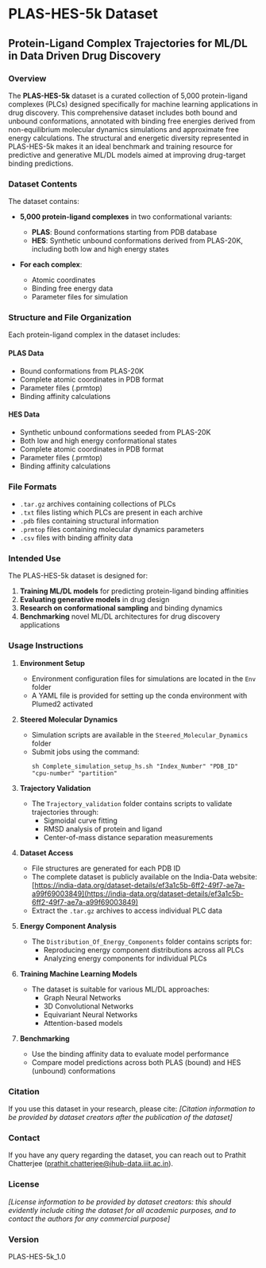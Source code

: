 # PLAS-HES-5k Dataset

## Protein-Ligand Complex Trajectories for ML/DL in Data Driven Drug Discovery

### Overview

The **PLAS-HES-5k** dataset is a curated collection of 5,000 protein-ligand complexes (PLCs) designed specifically for machine learning applications in drug discovery. This comprehensive dataset includes both bound and unbound conformations, annotated with binding free energies derived from non-equilibrium molecular dynamics simulations and approximate free energy calculations. The structural and energetic diversity represented in PLAS-HES-5k makes it an ideal benchmark and training resource for predictive and generative ML/DL models aimed at improving drug-target binding predictions.

### Dataset Contents

The dataset contains:

- **5,000 protein-ligand complexes** in two conformational variants:
  - **PLAS**: Bound conformations starting from PDB database
  - **HES**: Synthetic unbound conformations derived from PLAS-20K, including both low and high energy states

- **For each complex**:
  - Atomic coordinates
  - Binding free energy data
  - Parameter files for simulation

### Structure and File Organization

Each protein-ligand complex in the dataset includes:

#### PLAS Data
- Bound conformations from PLAS-20K
- Complete atomic coordinates in PDB format
- Parameter files (.prmtop)
- Binding affinity calculations

#### HES Data
- Synthetic unbound conformations seeded from PLAS-20K
- Both low and high energy conformational states
- Complete atomic coordinates in PDB format
- Parameter files (.prmtop)
- Binding affinity calculations

### File Formats

- `.tar.gz` archives containing collections of PLCs
- `.txt` files listing which PLCs are present in each archive
- `.pdb` files containing structural information
- `.prmtop` files containing molecular dynamics parameters
- `.csv` files with binding affinity data

### Intended Use

The PLAS-HES-5k dataset is designed for:

1. **Training ML/DL models** for predicting protein-ligand binding affinities
2. **Evaluating generative models** in drug design
3. **Research on conformational sampling** and binding dynamics
4. **Benchmarking** novel ML/DL architectures for drug discovery applications

### Usage Instructions

1. **Environment Setup**
   - Environment configuration files for simulations are located in the `Env` folder
   - A YAML file is provided for setting up the conda environment with Plumed2 activated

2. **Steered Molecular Dynamics**
   - Simulation scripts are available in the `Steered_Molecular_Dynamics` folder
   - Submit jobs using the command:
     ```
     sh Complete_simulation_setup_hs.sh "Index_Number" "PDB_ID" "cpu-number" "partition"
     ```

3. **Trajectory Validation**
   - The `Trajectory_validation` folder contains scripts to validate trajectories through:
     - Sigmoidal curve fitting
     - RMSD analysis of protein and ligand
     - Center-of-mass distance separation measurements

4. **Dataset Access**
   - File structures are generated for each PDB ID
   - The complete dataset is publicly available on the India-Data website:
     [https://india-data.org/dataset-details/ef3a1c5b-6ff2-49f7-ae7a-a99f69003849](https://india-data.org/dataset-details/ef3a1c5b-6ff2-49f7-ae7a-a99f69003849)
   - Extract the `.tar.gz` archives to access individual PLC data

5. **Energy Component Analysis**
   - The `Distribution_Of_Energy_Components` folder contains scripts for:
     - Reproducing energy component distributions across all PLCs
     - Analyzing energy components for individual PLCs

6. **Training Machine Learning Models**
   - The dataset is suitable for various ML/DL approaches:
     - Graph Neural Networks
     - 3D Convolutional Networks
     - Equivariant Neural Networks
     - Attention-based models

7. **Benchmarking**
   - Use the binding affinity data to evaluate model performance
   - Compare model predictions across both PLAS (bound) and HES (unbound) conformations

### Citation

If you use this dataset in your research, please cite:
*[Citation information to be provided by dataset creators after the publication of the dataset]*

### Contact

If you have any query regarding the dataset, you can reach out to Prathit Chatterjee (prathit.chatterjee@ihub-data.iiit.ac.in).

### License

*[License information to be provided by dataset creators: this should evidently include citing the dataset for all academic purposes, and to contact the authors for any commercial purpose]*

### Version

PLAS-HES-5k_1.0

